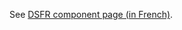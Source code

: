 See [DSFR component page (in French)](https://www.systeme-de-design.gouv.fr/elements-d-interface/composants/menu-lateral).
